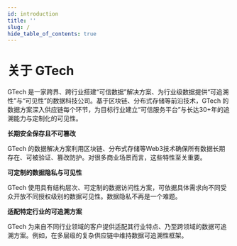 ```yaml
---
id: introduction
title: ''
slug: /
hide_table_of_contents: true
---
```


<div style={{textAlign:'center', marginTop: '36px', marginLeft: '6%', marginRight: '6%'}}>

<div style={{fontSize: '18px', fontWeight: 'normal', display: 'inline-block', textAlign: 'left'}}>

# 关于 GTech

GTech 是一家跨界、跨行业搭建“可信数据”解决方案、为行业级数据提供“可追溯性”与“可见性”的数据科技公司。基于区块链、分布式存储等前沿技术，GTech 的数据方案深入供应链每个环节，为目标行业建立“可信服务平台”与长达30+年的追溯能力与定制化的可见性。

**长期安全保存且不可篡改**

GTech 的数据解决方案利用区块链、分布式存储等Web3技术确保所有数据长期存在、可被验证、篡改防护。对很多商业场景而言，这些特性至关重要。

**可定制的数据隐私与可见性**

GTech 使用具有结构层次、可定制的数据访问性方案，可依据具体需求向不同受众开放不同授权级别的数据可见性。数据隐私不再是一个难题。

**适配特定行业的可追溯方案**

GTech 为来自不同行业领域的客户提供适配其行业特点、乃至跨领域的数据可追溯方案。例如，在多层级的复杂供应链中维持数据可追溯性框架。

</div>

</div>
